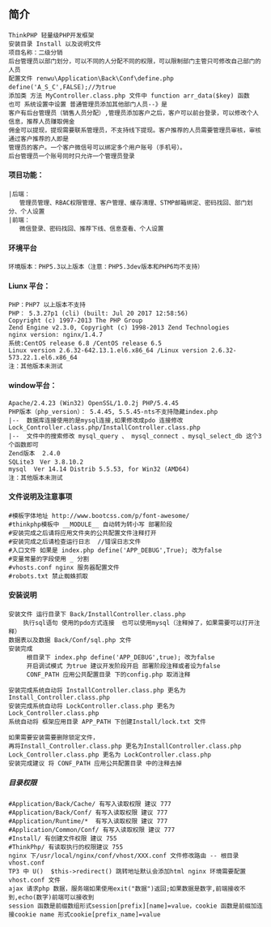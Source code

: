 ﻿## 简介
    ThinkPHP 轻量级PHP开发框架
    安装目录 Install 以及说明文件
    项目名称：二级分销
    后台管理员以部门划分，可以不同的人分配不同的权限，可以限制部门主管只可修改自己部门的人员
    配置文件 renwu\Application\Back\Conf\define.php   define('A_S_C',FALSE);//为true
    添加类 方法 MyController.class.php 文件中 function arr_data($key) 函数
    也可 系统设置中设置 普通管理员添加其他部门人员--》是
	客户有后台管理员（销售人员分配）,管理员添加客户之后，客户可以前台登录，可以修改个人信息，推荐人员赚取佣金
	佣金可以提现，提现需要联系管理员，不支持线下提现。客户推荐的人员需要管理员审核，审核通过客户推荐的人即是
	管理员的客户。一个客户微信号可以绑定多个用户账号（手机号）。
	后台管理员一个账号同时只允许一个管理员登录  	

#### 项目功能：
	|后端：     
	   管理员管理、RBAC权限管理、客户管理、缓存清理、STMP邮箱绑定、密码找回、部门划分、个人设置  
	|前端： 
	   微信登录、密码找回、推荐下线、信息查看、个人设置  		
	
#### 环境平台
    环境版本：PHP5.3以上版本（注意：PHP5.3dev版本和PHP6均不支持）

#### Liunx 平台：
    PHP：PHP7 以上版本不支持
    PHP： 5.3.27p1 (cli) (built: Jul 20 2017 12:58:56)
    Copyright (c) 1997-2013 The PHP Group
    Zend Engine v2.3.0, Copyright (c) 1998-2013 Zend Technologies
    nginx version: nginx/1.4.7
    系统:CentOS release 6.8 /CentOS release 6.5
    Linux version 2.6.32-642.13.1.el6.x86_64 /Linux version 2.6.32-573.22.1.el6.x86_64
    注：其他版本未测试

#### window平台：
    Apache/2.4.23 (Win32) OpenSSL/1.0.2j PHP/5.4.45
    PHP版本（php_version）：	5.4.45, 5.5.45-nts不支持隐藏index.php
    |--  数据库连接使用的是mysql连接,如果修改成pdo 连接修改 Lock_Controller.class.php/InstallController.class.php
    |--  文件中的搜索修改 mysql_query 、 mysql_connect 、mysql_select_db 这个3个函数即可
    Zend版本	2.4.0
    SQLite3　Ver 3.8.10.2
    mysql  Ver 14.14 Distrib 5.5.53, for Win32 (AMD64)
    注：其他版本未测试

#### 文件说明及注意事项
    #模板字体地址 http://www.bootcss.com/p/font-awesome/
    #thinkphp模板中 __MODULE__ 自动转为转小写 部署阶段
    #安装完成之后请将应用文件夹的公共配置文件注释打开
    #安装完成之后请检查运行日志  //错误日志文件
    #入口文件 如果是 index.php define('APP_DEBUG',True); 改为false
    #变量常量的字段使用 _ 分割
    #vhosts.conf nginx 服务器配置文件
    #robots.txt 禁止蜘蛛抓取

#### 安装说明
	安装文件 运行目录下 Back/InstallController.class.php 
		执行sql语句 使用的pdo方式连接  也可以使用mysql（注释掉了，如果需要可以打开注释）
	数据表以及数据 Back/Conf/sql.php 文件
	安装完成
         根目录下 index.php define('APP_DEBUG',true); 改为false
         开启调试模式 为true 建议开发阶段开启 部署阶段注释或者设为false
         CONF_PATH 应用公共配置目录 下的config.php 取消注释

	安装完成系统自动将 InstallController.class.php 更名为 Install_Controller.class.php
	安装完成系统自动将 LockController.class.php 更名为 Lock_Controller.class.php
	系统自动将 框架应用目录 APP_PATH 下创建Install/lock.txt 文件

	如果需要安装需要删除锁定文件，
	再将Install_Controller.class.php 更名为InstallController.class.php
 	Lock_Controller.class.php 更名为 LockController.class.php
	安装完成建议 将 CONF_PATH 应用公共配置目录 中的注释去掉

##### 目录权限
	#Application/Back/Cache/ 有写入读取权限 建议 777
	#Application/Back/Conf/ 有写入读取权限 建议 777
	#Application/Runtime/*  有写入读取权限 建议 777
	#Application/Common/Conf/ 有写入读取权限 建议 777
	#Install/ 有创建文件权限 建议 755
	#ThinkPhp/ 有读取执行的权限建议 755
	nginx 下/usr/local/nginx/conf/vhost/XXX.conf 文件修改路由 -- 根目录 vhost.conf
	TP3 中 U()  $this->redirect() 跳转地址默认会添加html nginx 环境需要配置 vhost.conf 文件
    ajax 请求php 数据，服务端如果使用exit("数据")返回;如果数据是数字,前端接收不到,echo(数字)前端可以接收到
    session 函数是前缀数组形式session[prefix][name]=value，cookie 函数是前缀加连接cookie name 形式cookie[prefix_name]=value